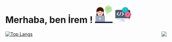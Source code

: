 

# Merhaba, ben İrem ! <img src="https://github.com/iremakalp/iremakalp/blob/main/counseling.png" width="55" height="55" > <img src="https://github.com/iremakalp/iremakalp/blob/main/coding.png" width="55" height="55" >

<img align='right' src="https://github-readme-stats.vercel.app/api?username=iremakalp&show_icons=true&theme=dracula">

[![Top Langs](https://github-readme-stats.vercel.app/api/top-langs/?username=iremakalp&layout=compact)](https://github.com/iremakalp/github-readme-stats)

